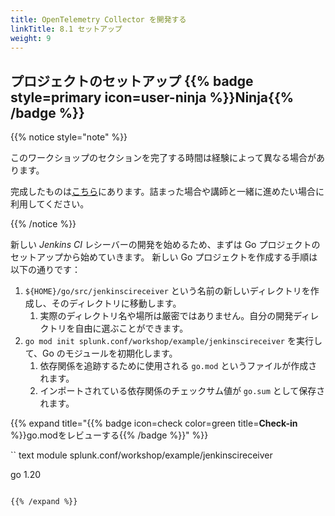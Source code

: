 ```yaml
---
title: OpenTelemetry Collector を開発する
linkTitle: 8.1 セットアップ
weight: 9
---
```


## プロジェクトのセットアップ {{% badge style=primary icon=user-ninja %}}**Ninja**{{% /badge %}}

{{% notice style="note" %}}

このワークショップのセクションを完了する時間は経験によって異なる場合があります。

完成したものは[こちら](https://github.com/splunk/collector-workshop-example)にあります。詰まった場合や講師と一緒に進めたい場合に利用してください。

{{% /notice %}}

新しい _Jenkins CI_ レシーバーの開発を始めるため、まずは Go プロジェクトのセットアップから始めていきます。
新しい Go プロジェクトを作成する手順は以下の通りです：

1. `${HOME}/go/src/jenkinscireceiver` という名前の新しいディレクトリを作成し、そのディレクトリに移動します。
    1. 実際のディレクトリ名や場所は厳密ではありません。自分の開発ディレクトリを自由に選ぶことができます。
1. `go mod init splunk.conf/workshop/example/jenkinscireceiver` を実行して、Go のモジュールを初期化します。
    1. 依存関係を追跡するために使用される `go.mod` というファイルが作成されます。
    1. インポートされている依存関係のチェックサム値が `go.sum` として保存されます。

{{% expand title="{{% badge icon=check color=green title=**Check-in** %}}go.modをレビューする{{% /badge %}}" %}}

`` text
module splunk.conf/workshop/example/jenkinscireceiver

go 1.20
```

{{% /expand %}}
